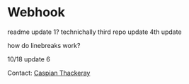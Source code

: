 # Webhook

readme update 1?
technichally third repo update
4th update

how do linebreaks work?

10/18 update 6

Contact: <a href="mailto:caspiant@sccwrp.org">Caspian Thackeray</a><br>
